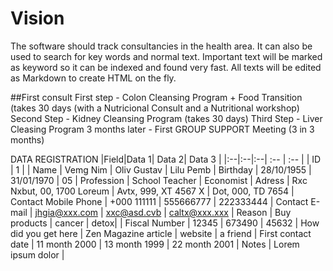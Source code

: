 # Vision

The software should track consultancies in the health area.
It can also be used to search for key words and normal text.
Important text will be marked as keyword so it can be indexed and found very fast.
All texts will be edited as Markdown to create HTML on the fly.


##First consult
First step - Colon Cleansing Program + Food Transition (takes 30 days (with a Nutricional Consult and a Nutritional workshop)
Second Step - Kidney Cleansing Program (takes 30 days)
Third Step - Liver Cleasing Program
3 months later - First GROUP SUPPORT Meeting (3 in 3 months)

DATA REGISTRATION
|Field|Data 1| Data 2| Data 3 |
|:--|:--|:--| :-- | :-- |
| ID | 1 |
| Name | Vemg Nim | Oliv Gustav | Lilu Pemb
| Birthday | 28/10/1955 | 31/01/1970 | 05
| Profession | School Teacher | Economist
| Adress | Rxc Nxbut, 00, 1700 Loreum | Avtx, 999, XT 4567 X | Dot, 000, TD 7654
| Contact Mobile Phone | +000 111111 | 555666777 | 222333444
| Contact E-mail | jhgia@xxx.com | xxc@asd.cvb | caltx@xxx.xxx
| Reason | Buy products | cancer | detox|
| Fiscal Number | 12345 | 673490 | 45632
| How did you get here | Zen Magazine article | website | a friend
| First contact date | 11 month 2000 | 13 month 1999 | 22 month 2001
| Notes | Lorem ipsum dolor
| 

